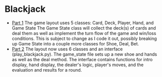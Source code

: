 # Blackjack

* [Part 1](README_1.md)
The game layout uses 5 classes: Card, Deck, Player, Hand, and Game State
The Game State class will collect the deck(s) of cards and deal them as well
as implement the turn flow of the game and win/loss conditions. This is subject
to change as I code it out, possibly breaking up Game State into a couple more
classes for Shoe, Deal, Bet.
* [Part 2](README_2.md)
The layout now uses 6 classes and an interface (play_blackjack.py).
The game_state file sets up a new shoe and hands as well as the deal method.
The interface contains functions for intro display, hand display, the dealer's
logic, player's moves, and the evaluation and results for a round.
